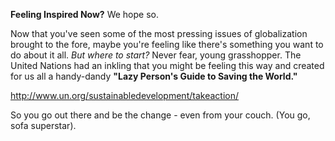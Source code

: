 **Feeling Inspired Now?**
We hope so. 

Now that you've seen some of the most pressing issues of globalization brought to the fore, maybe you're feeling like there's something you want to do about it all.
*But where to start?*
Never fear, young grasshopper. The United Nations had an inkling that you might be feeling this way and created for us all a handy-dandy 
**"Lazy Person's Guide to Saving the World."**


http://www.un.org/sustainabledevelopment/takeaction/



So you go out there and be the change - even from your couch. 
(You go, sofa superstar). 


